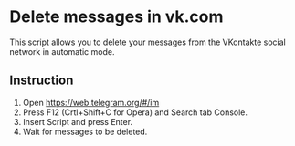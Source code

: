 # Delete messages in vk.com
This script allows you to delete your messages from the VKontakte social network in automatic mode.
## Instruction 
1.  Open https://web.telegram.org/#/im
2.  Press F12 (Crtl+Shift+C for Opera) and Search tab Console.
3.  Insert Script and press Enter.
4.  Wait for messages to be deleted.
